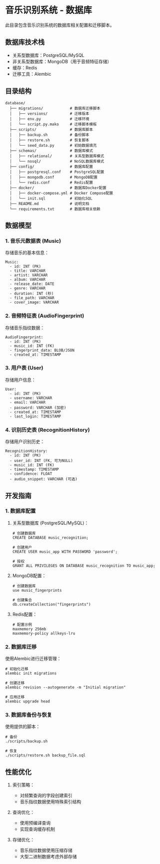 # 音乐识别系统 - 数据库

此目录包含音乐识别系统的数据库相关配置和迁移脚本。

## 数据库技术栈

- 关系型数据库：PostgreSQL/MySQL
- 非关系型数据库：MongoDB（用于音频特征存储）
- 缓存：Redis
- 迁移工具：Alembic

## 目录结构

```
database/
  ├── migrations/            # 数据库迁移脚本
  │   ├── versions/          # 迁移版本
  │   ├── env.py             # 迁移环境
  │   └── script.py.mako     # 迁移脚本模板
  ├── scripts/               # 数据库脚本
  │   ├── backup.sh          # 备份脚本
  │   ├── restore.sh         # 恢复脚本
  │   └── seed_data.py       # 初始数据填充
  ├── schemas/               # 数据库模式
  │   ├── relational/        # 关系型数据库模式
  │   └── nosql/             # NoSQL数据库模式
  ├── config/                # 数据库配置
  │   ├── postgresql.conf    # PostgreSQL配置
  │   ├── mongodb.conf       # MongoDB配置
  │   └── redis.conf         # Redis配置
  ├── docker/                # 数据库Docker配置
  │   ├── docker-compose.yml # Docker Compose配置
  │   └── init.sql           # 初始化SQL
  ├── README.md              # 说明文档
  └── requirements.txt       # 数据库相关依赖
```

## 数据模型

### 1. 音乐元数据表 (Music)

存储音乐的基本信息：

```
Music:
  - id: INT (PK)
  - title: VARCHAR
  - artist: VARCHAR
  - album: VARCHAR
  - release_date: DATE
  - genre: VARCHAR
  - duration: INT (秒)
  - file_path: VARCHAR
  - cover_image: VARCHAR
```

### 2. 音频特征表 (AudioFingerprint)

存储音乐指纹数据：

```
AudioFingerprint:
  - id: INT (PK)
  - music_id: INT (FK)
  - fingerprint_data: BLOB/JSON
  - created_at: TIMESTAMP
```

### 3. 用户表 (User)

存储用户信息：

```
User:
  - id: INT (PK)
  - username: VARCHAR
  - email: VARCHAR
  - password: VARCHAR (加密)
  - created_at: TIMESTAMP
  - last_login: TIMESTAMP
```

### 4. 识别历史表 (RecognitionHistory)

存储用户识别历史：

```
RecognitionHistory:
  - id: INT (PK)
  - user_id: INT (FK, 可为NULL)
  - music_id: INT (FK)
  - timestamp: TIMESTAMP
  - confidence: FLOAT
  - audio_snippet: VARCHAR (可选)
```

## 开发指南

### 1. 数据库配置

1. 关系型数据库 (PostgreSQL/MySQL)：
   ```
   # 创建数据库
   CREATE DATABASE music_recognition;
   
   # 创建用户
   CREATE USER music_app WITH PASSWORD 'password';
   
   # 授权
   GRANT ALL PRIVILEGES ON DATABASE music_recognition TO music_app;
   ```

2. MongoDB配置：
   ```
   # 创建数据库
   use music_fingerprints
   
   # 创建集合
   db.createCollection("fingerprints")
   ```

3. Redis配置：
   ```
   # 配置示例
   maxmemory 256mb
   maxmemory-policy allkeys-lru
   ```

### 2. 数据库迁移

使用Alembic进行迁移管理：

```
# 初始化迁移
alembic init migrations

# 创建迁移
alembic revision --autogenerate -m "Initial migration"

# 应用迁移
alembic upgrade head
```

### 3. 数据库备份与恢复

使用提供的脚本：

```
# 备份
./scripts/backup.sh

# 恢复
./scripts/restore.sh backup_file.sql
```

## 性能优化

1. 索引策略：
   - 对频繁查询的字段创建索引
   - 音乐指纹数据使用特殊索引结构

2. 查询优化：
   - 使用预编译查询
   - 实现查询缓存机制

3. 存储优化：
   - 音乐指纹数据使用压缩存储
   - 大型二进制数据考虑外部存储 